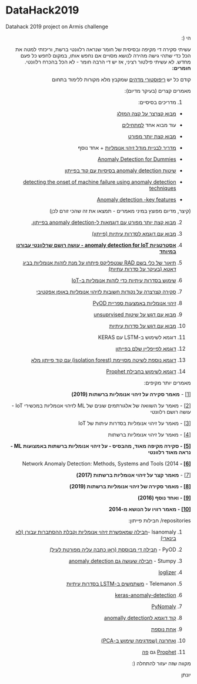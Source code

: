 # DataHack2019
Datahack 2019 project on Armis challenge


<div dir="rtl">


הי (:

  

עשיתי סקירה די מקיפה ובסיסית של חומר שנראה רלוונטי ברשת, וריכזתי למטה את הכל כדי שתהי גישה מהירה לנושא מסויים אם נחפש אותו, במקום לחפש כל פעם מחדש. לא עשיתי פילטור רציני, אז יש די הרבה חומר - לא הכל בהכרח רלוונטי.
**חומרים:**

  

קודם כל יש  [ריפוסטורי מדהים](https://github.com/yzhao062/anomaly-detection-resources)  שמקבץ מלא מקורות ללימוד בתחום

  

מאמרים קצרים (בעיקר מדיום):

1. מדריכים בסיסיים:

- [מבוא קצרצר על קצה המזלג](https://towardsdatascience.com/5-ways-to-detect-outliers-that-every-data-scientist-should-know-python-code-70a54335a623)

- עוד מבוא אחד  [למתחילים](https://medium.com/@swethalakshmanan14/outlier-detection-and-treatment-a-beginners-guide-c44af0699754)

-  [מבוא קצת יותר מפורט](https://blog.floydhub.com/introduction-to-anomaly-detection-in-python/)

-  [מדריך לבניית מודל זיהוי אנומליות](https://towardsdatascience.com/wondering-how-to-build-an-anomaly-detection-model-87d28e50309) + אחד נוסף

- [Anomaly Detection for Dummies](https://towardsdatascience.com/anomaly-detection-for-dummies-15f148e559c1)

- [שיטות anomaly detection בסיסיות עם קוד בפייתון](https://machinelearningmedium.com/2018/05/02/anomaly-detection/)

- [detecting the onset of machine failure using anomaly detection techniques](https://towardsdatascience.com/detecting-the-onset-of-machine-failure-using-anomaly-detection-techniques-d2f7a11eb809)

-  [Anomaly detection -key features](https://towardsdatascience.com/anomaly-detection-def662294a4e)

(קיצר, מדיום מפוצץ במיני מאמרים - תמצאו את זה שהכי זורם לכן)

2.  [מבוא קצת יותר מפורט עם דוגמאות ל-anomaly detection בפייתון.](https://medium.com/learningdatascience/anomaly-detection-techniques-in-python-50f650c75aaf)

3.  [מבוא עם דוגמא לסדרות עיתיות (פייתון)](https://www.datascience.com/blog/python-anomaly-detection)

4. **[אסטרטגיות anomaly detection for IoT - עושה רושם שרלוונטי עבורנו במיוחד](https://medium.com/analytics-vidhya/anomaly-detection-strategies-for-iot-sensors-6281e84263df)**

5.  [תיאור של כלי בשם RAD שנטפליקס פיתחו על מנת לזהות אנומליות בביג דאטא (בעיקר על סדרות עתיות)](https://medium.com/netflix-techblog/rad-outlier-detection-on-big-data-d6b0494371cc)

6.  [שימוש בסדרות עיתיות כדי לזהות אנומליות ב-IoT](https://www.infoworld.com/article/3386398/how-to-model-time-series-anomaly-detection-for-iot.html)

7. [סקירה קצרצרה על נקודות חשובות לזיהוי אנומליות באופן אפקטיבי](https://www.sans.org/reading-room/whitepapers/hackers/keys-effective-anomaly-detection-37362)  

8.  [זיהוי אנומליות באמצעות ספריית PyOD](https://www.analyticsvidhya.com/blog/2019/02/outlier-detection-python-pyod/)

9.  [מבוא עם דגש על שיטות unsuprvised](https://towardsdatascience.com/unsupervised-machine-learning-approaches-for-outlier-detection-in-time-series-using-python-5759c6394e19)

10.  [מבוא עם דגש על סדרות עיתיות](https://towardsdatascience.com/anomaly-detection-with-time-series-forecasting-c34c6d04b24a)

11. דוגמא לשימוש ב-LSTM עם KERAS

12. [דוגמא לפייפליין שלם בפייתון](https://towardsdatascience.com/machine-learning-for-anomaly-detection-and-condition-monitoring-d4614e7de770)

13.  [דוגמא נוספת לשיטה מסויימת (isolation forest) עם קוד פייתון מלא](https://towardsdatascience.com/anomaly-detection-with-isolation-forest-visualization-23cd75c281e2)

14.  [דוגמא לשימוש בחבילת Prophet](https://towardsdatascience.com/anomaly-detection-time-series-4c661f6f165f)

  

מאמרים יותר מקיפים:

[[1]](https://reader.elsevier.com/reader/sd/pii/S1084804518303886?token=E487F890EF35669B972D34D625B259C0E2EBA55F5222C884E67920E114003B19432090EDAB5D0FBD87556E3D3B555760)  -  **מאמר סקירה על זיהוי אנומליות ברשתות (2019)**

[[2]](https://reader.elsevier.com/reader/sd/pii/S2542660519300241?token=186DBEB26DE44F232978FCE689E29BFCD1CD47A0D6F9A07E14350BC9CDA9B52061B0F87916D2C8A237DD3466840F72B9)  - מאמר על השוואה של אלגורתמים שונים של ML לזיהוי אנומליות במכשירי IoT -עושה רושם רלוונטי

[[3]](https://arxiv.org/ftp/arxiv/papers/1812/1812.00890.pdf)  - מאמר על זיהוי אנומליות בסדרות עיתות של IoT

[[4]](https://arxiv.org/pdf/1901.00402.pdf)  - מאמר על זיהוי אנומליות ברשתות

**[[5]](https://www.researchgate.net/publication/328512658_Anomaly_Detection_in_Networks_Using_Machine_Learning) - סקירה מקיפה מאוד, מהבסיס - על זיהוי אנומליות ברשתות באמצועות ML - נראה מאוד רלוונטי**

**[[6]](http://www.nr2.ufpr.br/~jefferson/pdf/Network_Anomaly_Detection-Methods,_Systems_and_Tools.pdf) -** Network Anomaly Detection: Methods, Systems and Tools (2014

[[7]](https://www.net.in.tum.de/fileadmin/TUM/NET/NET-2017-09-1/NET-2017-09-1_08.pdf)  -  **מאמר קצר על זיהוי אנומליות ברשתות (2017)**

**[[8]](https://link.springer.com/epdf/10.1007/s11235-018-0475-8?author_access_token=-Mo8L2_IB69bLeCC5izR0Pe4RwlQNchNByi7wbcMAY6MQgG9ACzpwohgZsgeuKIPkNcWAwxuBZhoCM9P0hO4R9it1IoP18q09E0jr4QQBTqRE1F1USUDmlxWhtVZuZ6NzgEAY2XRpq8XXPCxZJi_zg%3D%3D) - מאמר סקירה של זיהוי אנומליות ברשתות (2019)**

**[[9]](https://reader.elsevier.com/reader/sd/pii/S1084804515002891?token=E8293736D6FE7BC1DB6BD31192E196A4D13AC840BAD547A672908AA14D90BBA3BCCD8A1ECA74C01F3B581F640D4B9F26)  - ואחד נוסף (2016)**

**[[10]](https://pdfs.semanticscholar.org/f2a9/44c139038253e5a637bba6df2a1cc8985490.pdf?_ga=2.141194418.1019956858.1566806595-1250107886.1566806595)  - מאמר רוויו על הנושא מ-2014**

  

repositories/ חבילות פייתון:

1. lsanomaly -[חבילה שמאפשרת זיהוי אנומליות וקבלת ההסתברות עבורן (לא בינארי)](https://pypi.org/project/lsanomaly/)

2. PyOD - [חבילה די מבוססת (ראו כתבה עליה מפורטת לעיל)](https://pypi.org/project/pyod/)

3. Stumpy -  [חבילה שעושה גם anomaly detection](https://pypi.org/project/stumpy/)

4.  [loglizer](https://github.com/logpai/loglizer)

5. Telemanon -  [משתמשים ב-LSTM בסדרות עיתיות](https://github.com/khundman/telemanom)

6. [keras-anomaly-detection](https://github.com/chen0040/keras-anomaly-detection)

7. [PyNomaly](https://github.com/vc1492a/PyNomaly)

8.  [קוד דוגמא לanomally detection](https://github.com/shubhomoydas/ad_examples)

9.  [אחת נוספת](https://github.com/bozbil/Anomaly-Detection-in-Networks-Using-Machine-Learning)

10. [ואחרונה (שמדגימה שימוש ב-PCA)](https://github.com/andrewenoble/net-detect)

11.  [Prophet](https://github.com/facebook/prophet) גם  [פה](https://facebook.github.io/prophet/)

  

מקווה שזה יעזור להתחלה (:

  

יונתן
<div>
